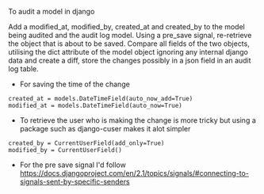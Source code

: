 To audit a model in django

Add a modified_at, modified_by, created_at and created_by to the model being audited and the audit log model.
Using a pre_save signal, re-retrieve the object that is about to be saved. Compare all fields of the two objects,
utilising the dict attribute of the model object ignoring any internal django data and create a diff, store the
changes possibly in a json field in an audit log table.


- For saving the time of the change

```
created_at = models.DateTimeField(auto_now_add=True)
modified_at = models.DateTimeField(auto_now=True)
```

- To retrieve the user who is making the change is more tricky but using a package such as django-cuser makes it alot simpler
```
created_by = CurrentUserField(add_only=True)
modified_by = CurrentUserField()
```

- For the pre save signal I'd follow 
https://docs.djangoproject.com/en/2.1/topics/signals/#connecting-to-signals-sent-by-specific-senders
